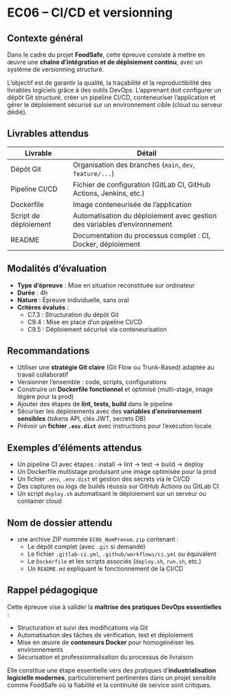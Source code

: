 # EC06 – CI/CD et versionning

## Contexte général

Dans le cadre du projet **FoodSafe**, cette épreuve consiste à mettre en œuvre une **chaîne d’intégration et de
déploiement continu**, avec un système de versionning structuré.

L’objectif est de garantir la qualité, la traçabilité et la reproductibilité des livrables logiciels grâce à des outils
DevOps. L’apprenant doit configurer un dépôt Git structuré, créer un pipeline CI/CD, conteneuriser l’application et
gérer le déploiement sécurisé sur un environnement cible (cloud ou serveur dédié).

## Livrables attendus

| Livrable              | Détail                                                                   |
|-----------------------|--------------------------------------------------------------------------|
| Dépôt Git             | Organisation des branches (`main`, `dev`, `feature/...`)                 |
| Pipeline CI/CD        | Fichier de configuration (GitLab CI, GitHub Actions, Jenkins, etc.)      |
| Dockerfile            | Image conteneurisée de l’application                                     |
| Script de déploiement | Automatisation du déploiement avec gestion des variables d’environnement |
| README                | Documentation du processus complet : CI, Docker, déploiement             |

## Modalités d’évaluation

- **Type d’épreuve** : Mise en situation reconstituée sur ordinateur
- **Durée** : 4h
- **Nature** : Épreuve individuelle, sans oral
- **Critères évalués** :
    - C7.3 : Structuration du dépôt Git
    - C9.4 : Mise en place d’un pipeline CI/CD
    - C9.5 : Déploiement sécurisé via conteneurisation

## Recommandations

- Utiliser une **stratégie Git claire** (Git Flow ou Trunk-Based) adaptée au travail collaboratif
- Versionner l’ensemble : code, scripts, configurations
- Construire un **Dockerfile fonctionnel** et optimisé (multi-stage, image légère pour la prod)
- Ajouter des étapes de **lint, tests, build** dans le pipeline
- Sécuriser les déploiements avec des **variables d’environnement sensibles** (tokens API, clés JWT, secrets DB)
- Prévoir un **fichier `.env.dist`** avec instructions pour l’exécution locale

## Exemples d’éléments attendus

- Un pipeline CI avec étapes : install → lint → test → build → deploy
- Un Dockerfile multistage produisant une image optimisée pour la prod
- Un fichier `.env`, `.env.dist` et gestion des secrets via le CI/CD
- Des captures ou logs de builds réussis sur GitHub Actions ou GitLab CI
- Un script `deploy.sh` automatisant le déploiement sur un serveur ou container cloud

## Nom de dossier attendu

- une archive ZIP nommée `EC06_NomPrenom.zip` contenant :
    - Le dépôt complet (avec `.git` si demandé)
    - Le fichier `.gitlab-ci.yml`, `.github/workflows/ci.yml` ou équivalent
    - Le `Dockerfile` et les scripts associés (`deploy.sh`, `run.sh`, etc.)
    - Un `README.md` expliquant le fonctionnement de la CI/CD

## Rappel pédagogique

Cette épreuve vise à valider la **maîtrise des pratiques DevOps essentielles** :

- Structuration et suivi des modifications via Git
- Automatisation des tâches de vérification, test et déploiement
- Mise en œuvre de **conteneurs Docker** pour homogénéiser les environnements
- Sécurisation et professionnalisation du processus de livraison

Elle constitue une étape essentielle vers des pratiques d’**industrialisation logicielle modernes**, particulièrement
pertinentes dans un projet sensible comme FoodSafe où la fiabilité et la continuité de service sont critiques.
